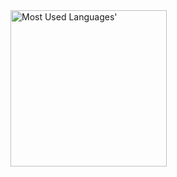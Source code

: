 <picture>
  <source  height="250" media="(prefers-color-scheme: dark)" srcset="https://github-used-languages.vercel.app/trobukan?theme=dark">
  <img height="250" alt="Most Used Languages'" src="https://github-used-languages.vercel.app/trobukan">
</picture>

